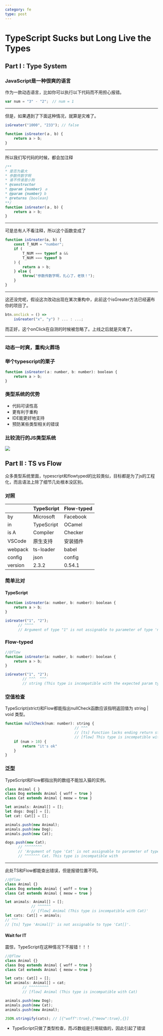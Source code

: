 ```yaml
---
category: fe
type: post
---
```

# TypeScript Sucks but Long Live the Types

## Part I : Type System

### JavaScript是一种很爽的语言

作为一款动态语言，比如你可以执行以下代码而不用担心报错。

```javascript
var num = "3" - "2";　// num = 1
```

---

但是，如果遇到了下面这种情况，就算是灾难了。

```javascript
isGreater("1000", "233"); // false

function isGreater(ａ, b) {
    return a > b;
}
```

---

所以我们写代码的时候，都会加注释

```javascript
/**
* 是否为最大
* 参数传数字啊
* 谁不传谁是小狗
* @constructor
* @param {number} ａ
* @param {number} b
* @returns {boolean}
**/
function isGreater(ａ, b) {
    return a > b;
}
```

---

可是总有人不看注释，所以这个函数变成了

```javascript
function isGreater(a, b) {
    const T_NUM = "number";
    if (
        T_NUM === typeof a &&
        T_NUM === typeof b
    ) {
        return a > b;
    } else {
        throw("参数传数字啊，扎心了，老铁！");
    }
}
```

---

这还没完呢，假设这次改动出现在某次重构中，此前这个isGreater方法已经遍布你的项目了。

```javascript
btn.onclick = () =>
    isGreater("x", "y") ? ... : ...;
```

而正好，这个onClick在自测的时候被忽略了。上线之后就是灾难了。

---

### 动态一时爽，重构火葬场

### 举个typescript的栗子

```javascript
function isGreater(ａ: number, b: number): boolean {
    return a > b;
}
```

### 类型系统的优势

* 代码可读性高
* 更有利于重构
* IDE能更好地支持
* 预防某些类型相关的错误

### 比较流行的JS类型系统

![](http://ww1.sinaimg.cn/mw690/89d0a2e1ly1fjow3fyxzbj20fy0baq4k.jpg)

## Part II : TS vs Flow

众多类型系统里面，typescript和flowtyped的比较类似，目标都是为了js的工程化，而且语法上除了细节几处根本没区别。

### 对照

| | TypeScript    | Flow-typed    |
|--|---------------|---------------|
| by   | Microsoft  | Facebook   |
| in   | TypeScript | OCamel     |
| is A | Compiler   | Checker    |
| VSCode | 原生支持  | 安装插件 |
| webpack | ts-loader | babel |
| config | json | config |
| version | 2.3.2 | 0.54.1 |

### 简单比对

#### TypeScript

```javascript
function isGreater(a: number, b: number): boolean {
    return a > b;
}

isGreater("1", "2");
      // ^^^^
      // Argument of type "1" is not assignable to parameter of type 'number'.
```

### Flow-typed

```javascript
//@flow
function isGreater(a: number, b: number): boolean {
    return a > b;
}

isGreater("1", "2");
        // ^^^  ^^^
        // string (This type is incompatible with the expected param type of number)
```

### 空值检查

TypeScript(strict)和Flow都能指出nullCheck函数应该指明返回值为 string | void 类型。

```javascript
function nullCheck(num: number): string {
                                // ^^^
                                // [ts] Function lacks ending return statement and return type does not include 'undefined'.
                                // [flow] This type is incompatible with an implicitly-returned undefined.
    if (num > 10) {
        return "it's ok"
    }
}
```

### 泛型

TypeScript和Flow都指出狗的数组不能加入猫的实例。

```javascript
class Animal { }
class Dog extends Animal { woff = true }
class Cat extends Animal { meow = true }

let animals: Animal[] = [];
let dogs: Dog[] = [];
let cat: Cat[] = [];

animals.push(new Animal);
animals.push(new Dog);
animals.push(new Cat);

dogs.push(new Cat);
      // ^^^^^^^^
      // 'Argument of type 'Cat' is not assignable to parameter of type 'Dog'.
      // ^^^^^^^ Cat. This type is incompatible with
```

---

此处TS和Flow都能查出错误，但是报错位置不同。

```javascript
//@flow
class Animal {}
class Dog extends Animal { woff = true }
class Cat extends Animal { meow = true }

let animals: Animal[] = [];
            // ^^^^^^
            // [flow] Animal (This type is incompatible with Cat)'
let cats: Cat[] = animals;
// ^^^
// [ts] Type 'Animal[]' is not assignable to type 'Cat[]'.
```

#### Wait for IT

震惊，TypeScript在这种情况下不报错！！！

```javascript
//@flow
class Animal {}
class Dog extends Animal { woff = true }
class Cat extends Animal { meow = true }

let cats: Cat[] = [];
let animals: Animal[] = cat;
        // ^^^^^^^^^
        // [flow] Animal (This type is incompatible with Cat)

animals.push(new Dog);
animals.push(new Cat);
animals.push(new Animal);

JSON.stringify(cats); // [{"woff":true},{"meow":true},{}]
```

* TypeScript只做了类型检查，而JS数组是引用赋值的，因此引起了错误
